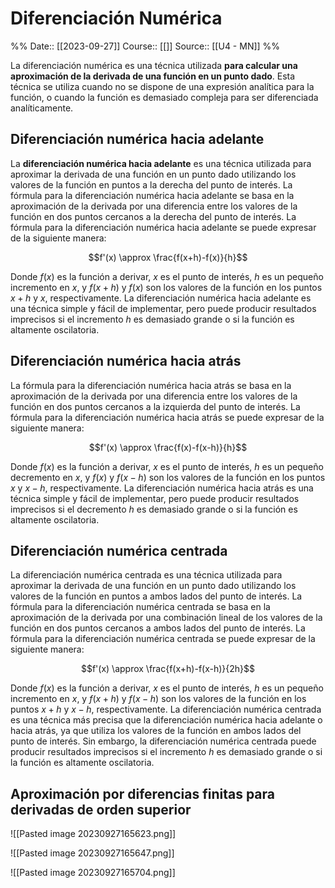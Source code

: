 # Diferenciación Numérica

%%
Date:: [[2023-09-27]]
Course:: [[]]
Source:: [[U4 - MN]]
%%

La diferenciación numérica es una técnica utilizada **para calcular una aproximación de la derivada de una función en un punto dado**. Esta técnica se utiliza cuando no se dispone de una expresión analítica para la función, o cuando la función es demasiado compleja para ser diferenciada analíticamente. 

## Diferenciación numérica hacia adelante
La **diferenciación numérica hacia adelante** es una técnica utilizada para aproximar la derivada de una función en un punto dado utilizando los valores de la función en puntos a la derecha del punto de interés. La fórmula para la diferenciación numérica hacia adelante se basa en la aproximación de la derivada por una diferencia entre los valores de la función en dos puntos cercanos a la derecha del punto de interés. La fórmula para la diferenciación numérica hacia adelante se puede expresar de la siguiente manera:

$$f'(x) \approx \frac{f(x+h)-f(x)}{h}$$

Donde $f(x)$ es la función a derivar, $x$ es el punto de interés, $h$ es un pequeño incremento en $x$, y $f(x+h)$ y $f(x)$ son los valores de la función en los puntos $x+h$ y $x$, respectivamente. La diferenciación numérica hacia adelante es una técnica simple y fácil de implementar, pero puede producir resultados imprecisos si el incremento $h$ es demasiado grande o si la función es altamente oscilatoria.

## Diferenciación numérica hacia atrás
La fórmula para la diferenciación numérica hacia atrás se basa en la aproximación de la derivada por una diferencia entre los valores de la función en dos puntos cercanos a la izquierda del punto de interés. La fórmula para la diferenciación numérica hacia atrás se puede expresar de la siguiente manera:

$$f'(x) \approx \frac{f(x)-f(x-h)}{h}$$

Donde $f(x)$ es la función a derivar, $x$ es el punto de interés, $h$ es un pequeño decremento en $x$, y $f(x)$ y $f(x-h)$ son los valores de la función en los puntos $x$ y $x-h$, respectivamente. La diferenciación numérica hacia atrás es una técnica simple y fácil de implementar, pero puede producir resultados imprecisos si el decremento $h$ es demasiado grande o si la función es altamente oscilatoria.

## Diferenciación numérica centrada
La diferenciación numérica centrada es una técnica utilizada para aproximar la derivada de una función en un punto dado utilizando los valores de la función en puntos a ambos lados del punto de interés. La fórmula para la diferenciación numérica centrada se basa en la aproximación de la derivada por una combinación lineal de los valores de la función en dos puntos cercanos a ambos lados del punto de interés. La fórmula para la diferenciación numérica centrada se puede expresar de la siguiente manera:

$$f'(x) \approx \frac{f(x+h)-f(x-h)}{2h}$$

Donde $f(x)$ es la función a derivar, $x$ es el punto de interés, $h$ es un pequeño incremento en $x$, y $f(x+h)$ y $f(x-h)$ son los valores de la función en los puntos $x+h$ y $x-h$, respectivamente. La diferenciación numérica centrada es una técnica más precisa que la diferenciación numérica hacia adelante o hacia atrás, ya que utiliza los valores de la función en ambos lados del punto de interés. Sin embargo, la diferenciación numérica centrada puede producir resultados imprecisos si el incremento $h$ es demasiado grande o si la función es altamente oscilatoria. 

## Aproximación por diferencias finitas para derivadas de orden superior
![[Pasted image 20230927165623.png]]

![[Pasted image 20230927165647.png]]

![[Pasted image 20230927165704.png]]